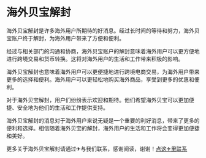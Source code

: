 # 海外贝宝解封

海外贝宝解封是许多海外用户所期待的好消息。经过长时间的等待和努力，海外贝宝账户终于解封，为海外用户带来了方便和便利。

经过与相关部门的沟通和协商，海外贝宝账户的解封意味着海外用户可以更方便地进行跨境交易和货币转换。这将对海外用户的生活和工作带来积极的影响。

海外贝宝解封也意味着海外用户可以更便捷地进行跨境电商交易，为海外用户带来更多的选择和便利。海外用户可以更轻松地购买海外商品，享受到更多的优惠和便利。

对于海外贝宝解封，用户们纷纷表示欢迎和期待。他们希望海外贝宝可以更加便捷、安全地为他们的生活和工作提供支持。

海外贝宝解封的消息对于海外用户来说无疑是一个重要的利好消息，带来了更多的便利和选择。相信随着海外贝宝的解封，海外用户的生活和工作将会变得更加便捷和美好。

更多关于海外贝宝解封请通过✈与我们联系，感谢阅读，谢谢！[点这✈里联系](https://d.k02.cc)